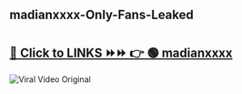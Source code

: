 
 ## madianxxxx-Only-Fans-Leaked

# <h2><a href="https://clipsfans.com/madianxxxx&ref=git">🔗 Click to LINKS ⏩⏩ 👉 🟢 madianxxxx </a></h2>

<a href="https://clipsfans.com/madianxxxx&ref=git" rel="nofollow" data-target="animated-image.originalLink"><img src="https://i.ibb.co.com/xMMVF88/686577567.gif" alt="Viral Video Original" style="max-width: 100%; display: inline-block;" data-target="animated-image.originalImage"></a>
